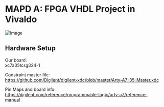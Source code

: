 # MAPD A: FPGA VHDL Project in Vivaldo
![image](https://user-images.githubusercontent.com/23053125/202862370-d2751405-4f29-4fec-8ecd-fce3687b269a.png)

## Hardware Setup

Our board:  
xc7a35tcsg324-1

Constraint master file:  
https://github.com/Digilent/digilent-xdc/blob/master/Arty-A7-35-Master.xdc

Pin Maps and board info:  
https://digilent.com/reference/programmable-logic/arty-a7/reference-manual
